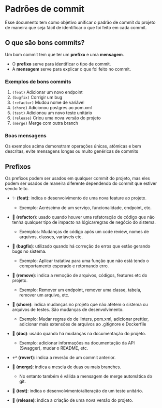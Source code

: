 # Padrões de commit
Esse documento tem como objetivo unificar o padrão de commit do projeto de maneira que seja fácil de identificar o que foi feito em cada commit.

## O que são bons commits?

Um bom commit tem que ter um **prefixo** e uma **mensagem**.
- O **prefixo** serve para identificar o tipo de commit.
- A **mensagem** serve para explicar o que foi feito no commit.

### Exemplos de bons commits

1. `(feat)` Adicionar um novo endpoint
2. `(bugfix)` Corrigir um bug
3. `(refactor)` Mudou nome de variável
4. `(chore)` Adicionou postgres ao pom.xml
5. `(test)` Adicionou um novo teste unitário
6. `(release)` Criou uma nova versão do projeto
7. `(merge)` Merge com outra branch

### Boas mensagens
Os exemplos acima demonstram operações únicas, atômicas e bem descritas, evite mensagens longas ou muito genéricas de commits


## Prefixos
Os prefixos podem ser usados em qualquer commit do projeto, mas eles podem ser usados de maneira diferente dependendo do commit que estiver sendo feito.


* ✨ **(feat)**: indica o desenvolvimento de uma nova feature ao projeto. 
    - Exemplo: Acréscimo de um serviço, funcionalidade, endpoint, etc.

* 🔧 **(refactor)**: usado quando houver uma refatoração de código que não tenha qualquer tipo de impacto na lógica/regras de negócio do sistema. 
    - Exemplos: Mudanças de código após um code review, nomes de arquivos, classes, variáveis etc.
    

* 🐛 **(bugfix)**: utilizado quando há correção de erros que estão gerando bugs no sistema.
    - Exemplo: Aplicar tratativa para uma função que não está tendo o comportamento esperado e retornando erro.

* 🚫 **(remove)**: indica a remoção de arquivos, códigos, features etc do projeto.
    - Exemplo: Remover um endpoint, remover uma classe, tabela, remover um arquivo, etc.

* 🧹 **(chore)**: indica mudanças no projeto que não afetem o sistema ou arquivos de testes. São mudanças de desenvolvimento.
    - Exemplo: Mudar regras do de linters, pom.xml, adicionar prettier, adicionar mais extensões de arquivos ao .gitignore e Dockerfile

* 📝 **(doc)**: usado quando há mudanças na documentação do projeto.
    - Exemplo: adicionar informações na documentação da API (Swagger), mudar o README, etc.

* ↩️ **(revert)**: indica a reverão de um commit anterior.

* 🎉 **(merge)**: indica a mescla de duas ou mais branches.
    - No entanto também é válida a mensagem de merge automática do git.

* 🧪 **(test)**: indica o desenvolvimento/alteração de um teste unitário.

* 🚀 **(release)**: indica a criação de uma nova versão do projeto.
